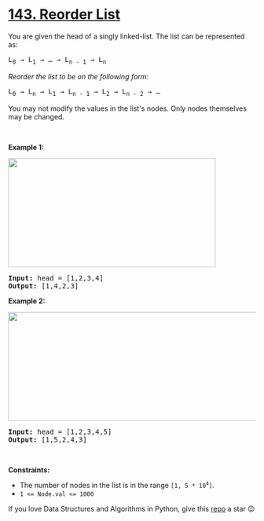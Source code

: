 # [143. Reorder List][title]

<p>You are given the head of a singly linked-list. The list can be represented as:</p>
<pre>L<sub>0</sub> → L<sub>1</sub> → … → L<sub>n - 1</sub> → L<sub>n</sub>
</pre>
<p><em>Reorder the list to be on the following form:</em></p>
<pre>L<sub>0</sub> → L<sub>n</sub> → L<sub>1</sub> → L<sub>n - 1</sub> → L<sub>2</sub> → L<sub>n - 2</sub> → …
</pre>
<p>You may not modify the values in the list's nodes. Only nodes themselves may be changed.</p>
<p> </p>
<p><strong>Example 1:</strong></p>
<img alt="" src="https://assets.leetcode.com/uploads/2021/03/04/reorder1linked-list.jpg" style="width: 422px; height: 222px;"/>
<pre><strong>Input:</strong> head = [1,2,3,4]
<strong>Output:</strong> [1,4,2,3]
</pre>
<p><strong>Example 2:</strong></p>
<img alt="" src="https://assets.leetcode.com/uploads/2021/03/09/reorder2-linked-list.jpg" style="width: 542px; height: 222px;"/>
<pre><strong>Input:</strong> head = [1,2,3,4,5]
<strong>Output:</strong> [1,5,2,4,3]
</pre>
<p> </p>
<p><strong>Constraints:</strong></p>
<ul>
<li>The number of nodes in the list is in the range <code>[1, 5 * 10<sup>4</sup>]</code>.</li>
<li><code>1 &lt;= Node.val &lt;= 1000</code></li>
</ul>


If you love Data Structures and Algorithms in Python, give this [repo][me] a star :wink:

[title]: https://leetcode.com/problems/reorder-list
[me]: https://github.com/bumblebee211196/awesome-python-leetcode